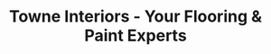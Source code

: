 ---
title: "Towne Interiors - Your Flooring & Paint Experts"
url: /lansing/towne-interiors-your-flooring-and-paint-experts/
shop: paint
---